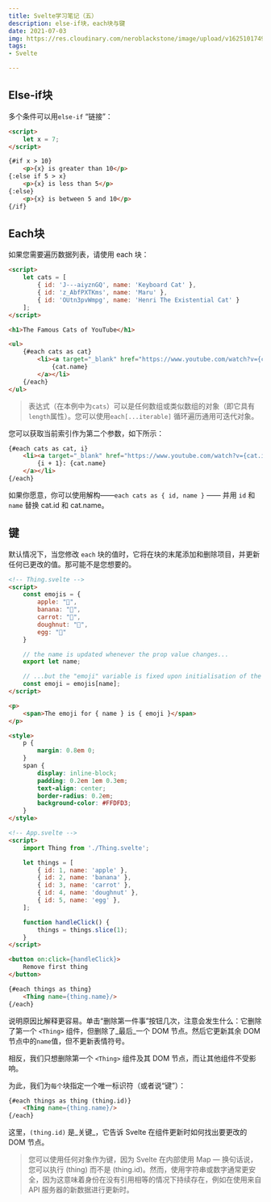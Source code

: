 ```yaml
---
title: Svelte学习笔记（五）
description: else-if块，each块与键
date: 2021-07-03
img: https://res.cloudinary.com/neroblackstone/image/upload/v1625101749/svelte_y2yhr6.png
tags:
- Svelte

---
```

## Else-if块

多个条件可以用`else-if` “链接”：

``` html
<script>
	let x = 7;
</script>

{#if x > 10}
	<p>{x} is greater than 10</p>
{:else if 5 > x}
	<p>{x} is less than 5</p>
{:else}
	<p>{x} is between 5 and 10</p>
{/if}
```

## Each块

如果您需要遍历数据列表，请使用 each 块：

``` html
<script>
	let cats = [
		{ id: 'J---aiyznGQ', name: 'Keyboard Cat' },
		{ id: 'z_AbfPXTKms', name: 'Maru' },
		{ id: 'OUtn3pvWmpg', name: 'Henri The Existential Cat' }
	];
</script>

<h1>The Famous Cats of YouTube</h1>

<ul>
	{#each cats as cat}
		<li><a target="_blank" href="https://www.youtube.com/watch?v={cat.id}">
			{cat.name}
		</a></li>
	{/each}
</ul>
```

> 表达式（在本例中为`cats`）可以是任何数组或类似数组的对象（即它具有`length`属性）。您可以使用`each[...iterable]` 循环遍历通用可迭代对象。

您可以获取当前索引作为第二个参数，如下所示：

``` html
{#each cats as cat, i}
	<li><a target="_blank" href="https://www.youtube.com/watch?v={cat.id}">
		{i + 1}: {cat.name}
	</a></li>
{/each}
```

如果你愿意，你可以使用解构——`each cats as { id, name }` —— 并用 `id` 和 `name` 替换 cat.id 和 cat.name。

## 键

默认情况下，当您修改 `each` 块的值时，它将在块的末尾添加和删除项目，并更新任何已更改的值。那可能不是您想要的。

``` html
<!-- Thing.svelte -->
<script>
	const emojis = {
        apple: "🍎",
        banana: "🍌",
        carrot: "🥕",
        doughnut: "🍩",
        egg: "🥚"
	}

	// the name is updated whenever the prop value changes...
	export let name;

	// ...but the "emoji" variable is fixed upon initialisation of the component
	const emoji = emojis[name];
</script>

<p>
	<span>The emoji for { name } is { emoji }</span>
</p>

<style>
	p {
		margin: 0.8em 0;
	}
	span {
		display: inline-block;
		padding: 0.2em 1em 0.3em;
		text-align: center;
		border-radius: 0.2em;
		background-color: #FFDFD3;
	}
</style>
```

``` html
<!-- App.svelte -->
<script>
	import Thing from './Thing.svelte';

	let things = [
		{ id: 1, name: 'apple' },
		{ id: 2, name: 'banana' },
		{ id: 3, name: 'carrot' },
		{ id: 4, name: 'doughnut' },
		{ id: 5, name: 'egg' },
	];

	function handleClick() {
		things = things.slice(1);
	}
</script>

<button on:click={handleClick}>
	Remove first thing
</button>

{#each things as thing}
	<Thing name={thing.name}/>
{/each}
```

说明原因比解释更容易。单击“删除第一件事”按钮几次，注意会发生什么：它删除了第一个 `<Thing>` 组件，但删除了_最后_一个 DOM 节点。然后它更新其余 DOM 节点中的`name`值，但不更新表情符号。

相反，我们只想删除第一个 `<Thing>` 组件及其 DOM 节点，而让其他组件不受影响。

为此，我们为`每个`块指定一个唯一标识符（或者说“键”）：

``` html
{#each things as thing (thing.id)}
	<Thing name={thing.name}/>
{/each}
```

这里，`(thing.id)` 是_关键_，它告诉 Svelte 在组件更新时如何找出要更改的 DOM 节点。

> 您可以使用任何对象作为键，因为 Svelte 在内部使用 Map — 换句话说，您可以执行 (thing) 而不是 (thing.id)。然而，使用字符串或数字通常更安全，因为这意味着身份在没有引用相等的情况下持续存在，例如在使用来自 API 服务器的新数据进行更新时。